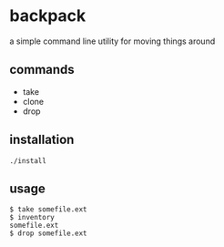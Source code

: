 # backpack

a simple command line utility for moving things around

## commands
- take
- clone
- drop

## installation

    ./install
    
## usage

    $ take somefile.ext
    $ inventory
    somefile.ext
    $ drop somefile.ext
